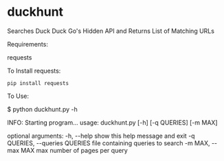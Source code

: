 duckhunt
========

Searches Duck Duck Go's Hidden API and Returns List of Matching URLs

Requirements:

  requests
  
  To Install requests:
  
    pip install requests
    
  
To Use:
  
  $ python duckhunt.py -h
  
  INFO: Starting program...
  usage: duckhunt.py [-h] [-q QUERIES] [-m MAX]
  
  optional arguments:
    -h, --help            show this help message and exit
    -q QUERIES, --queries QUERIES
                          file containing queries to search
    -m MAX, --max MAX     max number of pages per query

